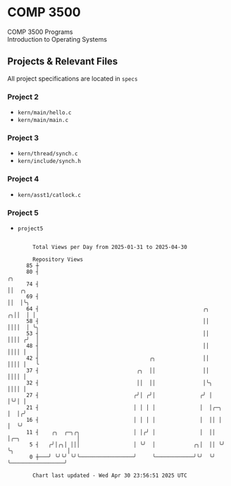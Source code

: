 # COMP 3500
COMP 3500 Programs  
Introduction to Operating Systems  
## Projects & Relevant Files
All project specifications are located in `specs`
### Project 2
- `kern/main/hello.c`
- `kern/main/main.c`
### Project 3
- `kern/thread/synch.c`
- `kern/include/synch.h`
### Project 4
- `kern/asst1/catlock.c`
### Project 5
- `project5`

```

        Total Views per Day from 2025-01-31 to 2025-04-30

        Repository Views
      85 ┼
      80 ┤                                                                                 ╭╮
      74 ┤                                                                                 ││  ╭╮
      69 ┤                                                                                 ││  │╰╮
      64 ┤                                                    ╭╮                         ╭╮││  │ │
      58 ┤                                                    ││                         ││││  │ ╰╮
      53 ┤                                                    ││                         ││││ ╭╯  │
      48 ┤                                                    ││                         ││││ │   │
      42 ┤                                   ╭╮               ││                         ││││ │   ╰
      37 ┤                               ╭╮  ││               ││                         ││││ │
      32 ┤                               ││  ││               │╰╮                        ││││ │
      27 ┤                              ╭╯│ ╭╯│              ╭╯ │                        │╰╯│ │
      21 ┤                              │ │ │ │              │  │╭─╮                     │  │╭╯
      16 ┤                              │ │ │ │              │  ││ │                     │  ╰╯
      11 ┤    ╭╮  ╭─╮╭╮                 │ │╭╯ │              │  ││ │╭─╮                  │
       5 ┤   ╭╯│╭╮│ │││                 │ ╰╯  │            ╭╮│  ││ ╰╯ ╰╮                 │
       0 ┼───╯ ╰╯╰╯ ╰╯╰─────────────────╯     ╰────────────╯╰╯  ╰╯     ╰─────────────────╯

        Chart last updated - Wed Apr 30 23:56:51 2025 UTC
        
```
